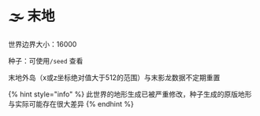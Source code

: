 # 🌫️ 末地

世界边界大小：16000

种子：可使用`/seed` 查看

末地外岛（x或z坐标绝对值大于512的范围）与末影龙数据不定期重置

{% hint style="info" %}
此世界的地形生成已被严重修改，种子生成的原版地形与实际可能存在很大差异
{% endhint %}
